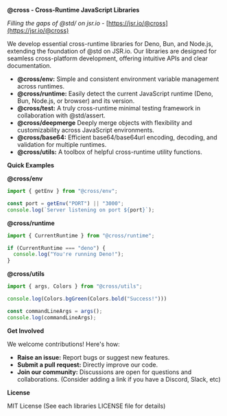 **@cross - Cross-Runtime JavaScript Libraries**

*Filling the gaps of @std/ on jsr.io* - [https://jsr.io/@cross](https://jsr.io/@cross)

We develop essential cross-runtime libraries for Deno, Bun, and Node.js, extending the foundation of @std on JSR.io.  Our libraries are designed for seamless cross-platform development, offering intuitive APIs and clear documentation.

* **@cross/env:** Simple and consistent environment variable management across runtimes.
* **@cross/runtime:** Easily detect the current JavaScript runtime (Deno, Bun, Node.js, or browser) and its version.
* **@cross/test:** A truly cross-runtime minimal testing framework in collaboration with @std/assert.
* **@cross/deepmerge** Deeply merge objects with flexibility and customizability across JavaScript environments.
* **@cross/base64:** Efficient base64/base64url encoding, decoding, and validation for multiple runtimes.
* **@cross/utils:** A toolbox of helpful cross-runtime utility functions.

**Quick Examples**

**@cross/env**

```typescript
import { getEnv } from "@cross/env";

const port = getEnv("PORT") || "3000";
console.log(`Server listening on port ${port}`);
```

**@cross/runtime**

```typescript
import { CurrentRuntime } from "@cross/runtime";

if (CurrentRuntime === "deno") {
  console.log("You're running Deno!");
}
```

**@cross/utils**

```typescript
import { args, Colors } from "@cross/utils";

console.log(Colors.bgGreen(Colors.bold("Success!")))

const commandLineArgs = args();
console.log(commandLineArgs);
```

**Get Involved**

We welcome contributions! Here's how:

* **Raise an issue:** Report bugs or suggest new features.
* **Submit a pull request:**  Directly improve our code.
* **Join our community:**  Discussions are open for questions and collaborations. (Consider adding a link if you have a Discord, Slack, etc)

**License**

MIT License (See each libraries LICENSE file for details)
